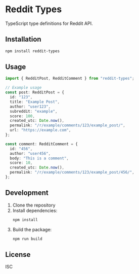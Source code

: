 # Reddit Types

TypeScript type definitions for Reddit API.

## Installation

```bash
npm install reddit-types
```

## Usage

```typescript
import { RedditPost, RedditComment } from "reddit-types";

// Example usage
const post: RedditPost = {
  id: "123",
  title: "Example Post",
  author: "user123",
  subreddit: "example",
  score: 100,
  created_utc: Date.now(),
  permalink: "/r/example/comments/123/example_post/",
  url: "https://example.com",
};

const comment: RedditComment = {
  id: "456",
  author: "user456",
  body: "This is a comment",
  score: 10,
  created_utc: Date.now(),
  permalink: "/r/example/comments/123/example_post/456/",
};
```

## Development

1. Clone the repository
2. Install dependencies:
   ```bash
   npm install
   ```
3. Build the package:
   ```bash
   npm run build
   ```

## License

ISC
